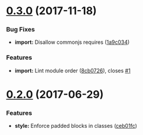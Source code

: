 <a name="0.3.0"></a>
# [0.3.0](https://github.com/LukasHechenberger/eslint-config-lsage/compare/v0.2.0...v0.3.0) (2017-11-18)


### Bug Fixes

* **import:** Disallow commonjs requires ([1a9c034](https://github.com/LukasHechenberger/eslint-config-lsage/commit/1a9c034))


### Features

* **import:** Lint module order ([8cb0726](https://github.com/LukasHechenberger/eslint-config-lsage/commit/8cb0726)), closes [#1](https://github.com/LukasHechenberger/eslint-config-lsage/issues/1)



<a name="0.2.0"></a>
# [0.2.0](https://github.com/LukasHechenberger/eslint-config-lsage/compare/ceb01fc...v0.2.0) (2017-06-29)


### Features

* **style:** Enforce padded blocks in classes ([ceb01fc](https://github.com/LukasHechenberger/eslint-config-lsage/commit/ceb01fc))



